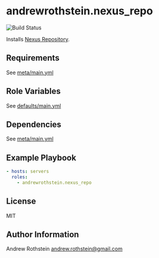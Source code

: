 andrewrothstein.nexus_repo
=========
![Build Status](https://github.com/andrewrothstein/ansible-nexus_repo/actions/workflows/build.yml/badge.svg)

Installs [Nexus Repository](https://www.sonatype.com/nexus_repository-oss).

Requirements
------------

See [meta/main.yml](meta/main.yml)

Role Variables
--------------

See [defaults/main.yml](defaults/main.yml)

Dependencies
------------

See [meta/main.yml](meta/main.yml)

Example Playbook
----------------

```yml
- hosts: servers
  roles:
    - andrewrothstein.nexus_repo
```

License
-------

MIT

Author Information
------------------

Andrew Rothstein <andrew.rothstein@gmail.com>
